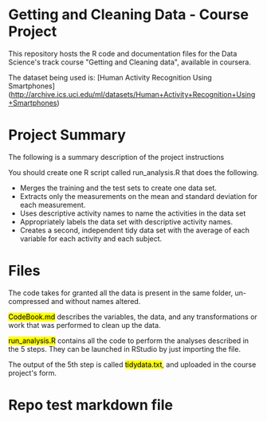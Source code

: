 Getting and Cleaning Data - Course Project
==========================================
This repository hosts the R code and documentation files for the Data Science's track course "Getting and Cleaning data", available in coursera.  

The dataset being used is: [Human Activity Recognition Using Smartphones] (http://archive.ics.uci.edu/ml/datasets/Human+Activity+Recognition+Using+Smartphones)  

Project Summary
===============
The following is a summary description of the project instructions  

You should create one R script called run_analysis.R that does the following.  

* Merges the training and the test sets to create one data set.  
* Extracts only the measurements on the mean and standard deviation for each measurement.
* Uses descriptive activity names to name the activities in the data set
* Appropriately labels the data set with descriptive activity names.
* Creates a second, independent tidy data set with the average of each variable for each activity and each subject.

Files
=====
The code takes for granted all the data is present in the same folder, un-compressed and without names altered.  

<mark>CodeBook.md</mark> describes the variables, the data, and any transformations or work that was performed to clean up the data.  

<mark>run_analysis.R</mark> contains all the code to perform the analyses described in the 5 steps. They can be launched in RStudio by just importing the file.  

The output of the 5th step is called <mark>tidydata.txt</mark>, and uploaded in the course project's form.  


# Repo test markdown file
